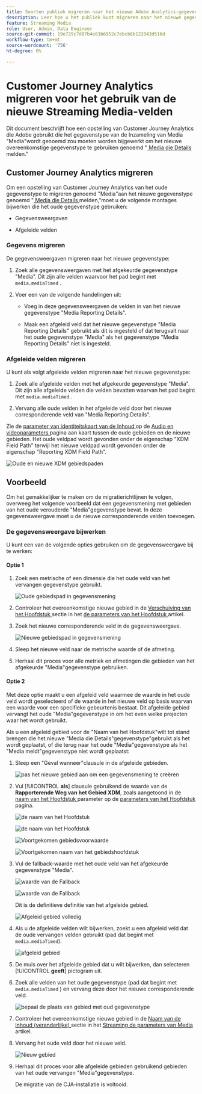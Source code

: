 ```yaml
---
title: Soorten publiek migreren naar het nieuwe Adobe Analytics-gegevenstype voor streaming media
description: Leer hoe u het publiek kunt migreren naar het nieuwe gegevenstype Adobe Analytics voor streaming media
feature: Streaming Media
role: User, Admin, Data Engineer
source-git-commit: 19e729c7d87b4e81b6952c7ebcb8b122043d516d
workflow-type: tm+mt
source-wordcount: '756'
ht-degree: 0%

---
```


# Customer Journey Analytics migreren voor het gebruik van de nieuwe Streaming Media-velden

Dit document beschrijft hoe een opstelling van Customer Journey Analytics die Adobe gebruikt die het gegevenstype van de Inzameling van Media &quot;Media&quot;wordt genoemd zou moeten worden bijgewerkt om het nieuwe overeenkomstige gegevenstype te gebruiken genoemd &quot;[ Media die Details ](https://experienceleague.adobe.com/en/docs/experience-platform/xdm/data-types/media-reporting-details) melden.&quot;

## Customer Journey Analytics migreren

Om een opstelling van Customer Journey Analytics van het oude gegevenstype te migreren genoemd &quot;Media&quot;aan het nieuwe gegevenstype genoemd &quot;[ Media die Details ](https://experienceleague.adobe.com/en/docs/experience-platform/xdm/data-types/media-reporting-details) melden,&quot;moet u de volgende montages bijwerken die het oude gegevenstype gebruiken:

* Gegevensweergaven

* Afgeleide velden

### Gegevens migreren

De gegevensweergaven migreren naar het nieuwe gegevenstype:

1. Zoek alle gegevensweergaven met het afgekeurde gegevenstype &quot;Media&quot;. Dit zijn alle velden waarvoor het pad begint met `media.mediaTimed` .

1. Voer een van de volgende handelingen uit:

   * Voeg in deze gegevensweergaven de velden in van het nieuwe gegevenstype &quot;Media Reporting Details&quot;.

   * Maak een afgeleid veld dat het nieuwe gegevenstype &quot;Media Reporting Details&quot; gebruikt als dit is ingesteld of dat terugvalt naar het oude gegevenstype &quot;Media&quot; als het gegevenstype &quot;Media Reporting Details&quot; niet is ingesteld.

### Afgeleide velden migreren

U kunt als volgt afgeleide velden migreren naar het nieuwe gegevenstype:

1. Zoek alle afgeleide velden met het afgekeurde gegevenstype &quot;Media&quot;. Dit zijn alle afgeleide velden die velden bevatten waarvan het pad begint met `media.mediaTimed` .

1. Vervang alle oude velden in het afgeleide veld door het nieuwe corresponderende veld van &quot;Media Reporting Details&quot;.

Zie de [ parameter van identiteitskaart van de Inhoud ](https://experienceleague.adobe.com/en/docs/media-analytics/using/implementation/variables/audio-video-parameters#content-id) op de [ Audio en videoparameters ](https://experienceleague.adobe.com/en/docs/media-analytics/using/implementation/variables/audio-video-parameters) pagina aan kaart tussen de oude gebieden en de nieuwe gebieden. Het oude veldpad wordt gevonden onder de eigenschap &quot;XDM Field Path&quot; terwijl het nieuwe veldpad wordt gevonden onder de eigenschap &quot;Reporting XDM Field Path&quot;.

![ Oude en nieuwe XDM gebiedspaden ](assets/field-paths-updated.jpeg)

## Voorbeeld

Om het gemakkelijker te maken om de migratierichtlijnen te volgen, overweeg het volgende voorbeeld dat een gegevensmening met gebieden van het oude verouderde &quot;Media&quot;gegevenstype bevat. In deze gegevensweergave moet u de nieuwe corresponderende velden toevoegen.

### De gegevensweergave bijwerken

U kunt een van de volgende opties gebruiken om de gegevensweergave bij te werken:

#### Optie 1

1. Zoek een metrische of een dimensie die het oude veld van het vervangen gegevenstype gebruikt.

   ![ Oude gebiedspad in gegevensmening ](assets/old-field-data-view.jpeg)

1. Controleer het overeenkomstige nieuwe gebied in de [ Verschuiving van het Hoofdstuk ](https://experienceleague.adobe.com/en/docs/media-analytics/using/implementation/variables/chapter-parameters#chapter-offset) sectie in het [ de parameters van het Hoofdstuk ](https://experienceleague.adobe.com/en/docs/media-analytics/using/implementation/variables/chapter-parameters) artikel.

1. Zoek het nieuwe corresponderende veld in de gegevensweergave.

   ![ Nieuwe gebiedspad in gegevensmening ](assets/new-field-data-view.jpeg)

1. Sleep het nieuwe veld naar de metrische waarde of de afmeting.

1. Herhaal dit proces voor alle metriek en afmetingen die gebieden van het afgekeurde &quot;Media&quot;gegevenstype gebruiken.

#### Optie 2

Met deze optie maakt u een afgeleid veld waarmee de waarde in het oude veld wordt geselecteerd of de waarde in het nieuwe veld op basis waarvan een waarde voor een specifieke gebeurtenis bestaat. Dit afgeleide gebied vervangt het oude &quot;Media&quot;gegevenstype in om het even welke projecten waar het wordt gebruikt.

Als u een afgeleid gebied voor de &quot;Naam van het Hoofdstuk&quot;wilt tot stand brengen die het nieuwe &quot;Media die Details&quot;gegevenstype&quot;gebruikt als het wordt geplaatst, of die terug naar het oude &quot;Media&quot;gegevenstype als het &quot;Media meldt&quot;gegevenstype niet wordt geplaatst:

1. Sleep een &quot;Geval wanneer&quot;clausule in de afgeleide gebieden.

   ![ pas het nieuwe gebied aan om een gegevensmening ](assets/create-derived-field2.jpeg) te creëren

1. Vul [!UICONTROL **als**] clausule gebruikend de waarde van de **Rapporterende Weg van het Gebied XDM**, zoals aangetoond in de [ naam van het Hoofdstuk ](https://experienceleague.adobe.com/en/docs/media-analytics/using/implementation/variables/chapter-parameters#chapter-name) parameter op de [ parameters van het Hoofdstuk ](https://experienceleague.adobe.com/en/docs/media-analytics/using/implementation/variables/chapter-parameters) pagina.

   ![ de naam van het Hoofdstuk ](assets/chapter-name.jpeg)

   ![ de naam van het Hoofdstuk ](assets/chapter-name2.jpeg)

   ![ Voortgekomen gebiedsvoorwaarde ](assets/derived-field-condition.jpeg)

   ![ Voortgekomen naam van het gebiedshoofdstuk ](assets/derived-field-chapter-name.jpeg)

1. Vul de fallback-waarde met het oude veld van het afgekeurde gegevenstype &quot;Media&quot;.

   ![ waarde van de Fallback ](assets/fallback-value.jpeg)

   ![ waarde van de Fallback ](assets/fallback-value2.jpeg)

   Dit is de definitieve definitie van het afgeleide gebied.

   ![ Afgeleid gebied volledig ](assets/derived-field-complete.jpeg)

1. Als u de afgeleide velden wilt bijwerken, zoekt u een afgeleid veld dat de oude vervangen velden gebruikt (pad dat begint met `media.mediaTimed`).

   ![ afgeleid gebied ](assets/old-derived-field.jpeg)

1. De muis over het afgeleide gebied dat u wilt bijwerken, dan selecteren [!UICONTROL **geeft**] pictogram uit.

1. Zoek alle velden van het oude gegevenstype (pad dat begint met `media.mediaTimed` ) en vervang deze door het nieuwe corresponderende veld.

   ![ bepaal de plaats van gebied met oud gegevenstype ](assets/locate-fields-with-old-datatype.jpeg)

1. Controleer het overeenkomstige nieuwe gebied in de [ Naam van de Inhoud (veranderlijke) ](https://experienceleague.adobe.com/en/docs/media-analytics/using/implementation/variables/audio-video-parameters#content-name-variable) sectie in het [ Streaming de parameters van Media ](https://experienceleague.adobe.com/en/docs/media-analytics/using/implementation/variables/audio-video-parameters#content-name-variable) artikel.

1. Vervang het oude veld door het nieuwe veld.

   ![ Nieuw gebied ](assets/derived-field-new.jpeg)

1. Herhaal dit proces voor alle afgeleide gebieden gebruikend gebieden van het oude vervangen &quot;Media&quot;gegevenstype.

   De migratie van de CJA-installatie is voltooid.

